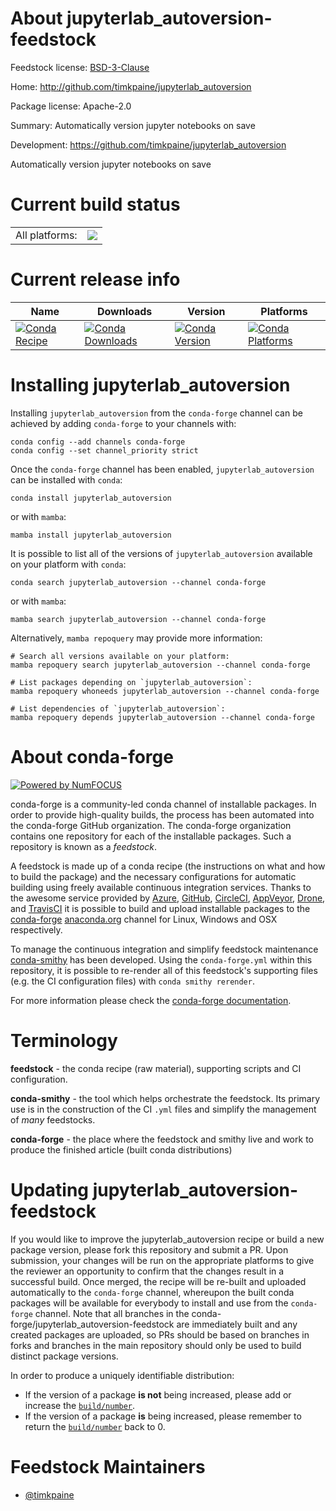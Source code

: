 About jupyterlab_autoversion-feedstock
======================================

Feedstock license: [BSD-3-Clause](https://github.com/conda-forge/jupyterlab_autoversion-feedstock/blob/main/LICENSE.txt)

Home: http://github.com/timkpaine/jupyterlab_autoversion

Package license: Apache-2.0

Summary: Automatically version jupyter notebooks on save

Development: https://github.com/timkpaine/jupyterlab_autoversion

Automatically version jupyter notebooks on save


Current build status
====================


<table><tr><td>All platforms:</td>
    <td>
      <a href="https://dev.azure.com/conda-forge/feedstock-builds/_build/latest?definitionId=9646&branchName=main">
        <img src="https://dev.azure.com/conda-forge/feedstock-builds/_apis/build/status/jupyterlab_autoversion-feedstock?branchName=main">
      </a>
    </td>
  </tr>
</table>

Current release info
====================

| Name | Downloads | Version | Platforms |
| --- | --- | --- | --- |
| [![Conda Recipe](https://img.shields.io/badge/recipe-jupyterlab_autoversion-green.svg)](https://anaconda.org/conda-forge/jupyterlab_autoversion) | [![Conda Downloads](https://img.shields.io/conda/dn/conda-forge/jupyterlab_autoversion.svg)](https://anaconda.org/conda-forge/jupyterlab_autoversion) | [![Conda Version](https://img.shields.io/conda/vn/conda-forge/jupyterlab_autoversion.svg)](https://anaconda.org/conda-forge/jupyterlab_autoversion) | [![Conda Platforms](https://img.shields.io/conda/pn/conda-forge/jupyterlab_autoversion.svg)](https://anaconda.org/conda-forge/jupyterlab_autoversion) |

Installing jupyterlab_autoversion
=================================

Installing `jupyterlab_autoversion` from the `conda-forge` channel can be achieved by adding `conda-forge` to your channels with:

```
conda config --add channels conda-forge
conda config --set channel_priority strict
```

Once the `conda-forge` channel has been enabled, `jupyterlab_autoversion` can be installed with `conda`:

```
conda install jupyterlab_autoversion
```

or with `mamba`:

```
mamba install jupyterlab_autoversion
```

It is possible to list all of the versions of `jupyterlab_autoversion` available on your platform with `conda`:

```
conda search jupyterlab_autoversion --channel conda-forge
```

or with `mamba`:

```
mamba search jupyterlab_autoversion --channel conda-forge
```

Alternatively, `mamba repoquery` may provide more information:

```
# Search all versions available on your platform:
mamba repoquery search jupyterlab_autoversion --channel conda-forge

# List packages depending on `jupyterlab_autoversion`:
mamba repoquery whoneeds jupyterlab_autoversion --channel conda-forge

# List dependencies of `jupyterlab_autoversion`:
mamba repoquery depends jupyterlab_autoversion --channel conda-forge
```


About conda-forge
=================

[![Powered by
NumFOCUS](https://img.shields.io/badge/powered%20by-NumFOCUS-orange.svg?style=flat&colorA=E1523D&colorB=007D8A)](https://numfocus.org)

conda-forge is a community-led conda channel of installable packages.
In order to provide high-quality builds, the process has been automated into the
conda-forge GitHub organization. The conda-forge organization contains one repository
for each of the installable packages. Such a repository is known as a *feedstock*.

A feedstock is made up of a conda recipe (the instructions on what and how to build
the package) and the necessary configurations for automatic building using freely
available continuous integration services. Thanks to the awesome service provided by
[Azure](https://azure.microsoft.com/en-us/services/devops/), [GitHub](https://github.com/),
[CircleCI](https://circleci.com/), [AppVeyor](https://www.appveyor.com/),
[Drone](https://cloud.drone.io/welcome), and [TravisCI](https://travis-ci.com/)
it is possible to build and upload installable packages to the
[conda-forge](https://anaconda.org/conda-forge) [anaconda.org](https://anaconda.org/)
channel for Linux, Windows and OSX respectively.

To manage the continuous integration and simplify feedstock maintenance
[conda-smithy](https://github.com/conda-forge/conda-smithy) has been developed.
Using the ``conda-forge.yml`` within this repository, it is possible to re-render all of
this feedstock's supporting files (e.g. the CI configuration files) with ``conda smithy rerender``.

For more information please check the [conda-forge documentation](https://conda-forge.org/docs/).

Terminology
===========

**feedstock** - the conda recipe (raw material), supporting scripts and CI configuration.

**conda-smithy** - the tool which helps orchestrate the feedstock.
                   Its primary use is in the construction of the CI ``.yml`` files
                   and simplify the management of *many* feedstocks.

**conda-forge** - the place where the feedstock and smithy live and work to
                  produce the finished article (built conda distributions)


Updating jupyterlab_autoversion-feedstock
=========================================

If you would like to improve the jupyterlab_autoversion recipe or build a new
package version, please fork this repository and submit a PR. Upon submission,
your changes will be run on the appropriate platforms to give the reviewer an
opportunity to confirm that the changes result in a successful build. Once
merged, the recipe will be re-built and uploaded automatically to the
`conda-forge` channel, whereupon the built conda packages will be available for
everybody to install and use from the `conda-forge` channel.
Note that all branches in the conda-forge/jupyterlab_autoversion-feedstock are
immediately built and any created packages are uploaded, so PRs should be based
on branches in forks and branches in the main repository should only be used to
build distinct package versions.

In order to produce a uniquely identifiable distribution:
 * If the version of a package **is not** being increased, please add or increase
   the [``build/number``](https://docs.conda.io/projects/conda-build/en/latest/resources/define-metadata.html#build-number-and-string).
 * If the version of a package **is** being increased, please remember to return
   the [``build/number``](https://docs.conda.io/projects/conda-build/en/latest/resources/define-metadata.html#build-number-and-string)
   back to 0.

Feedstock Maintainers
=====================

* [@timkpaine](https://github.com/timkpaine/)

